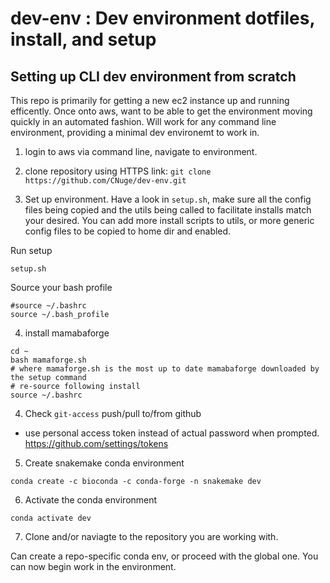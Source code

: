 # dev-env : Dev environment dotfiles, install, and setup


## Setting up CLI dev environment from scratch

This repo is primarily for getting a new ec2 instance up and running efficently. Once onto aws, want to be able to get the environment moving quickly in an automated fashion. Will work for any command line environment, providing a minimal dev environemt to work in.

1. login to aws via command line, navigate to environment.

2. clone repository using HTTPS link:
`git clone https://github.com/CNuge/dev-env.git`

3. Set up environment.
Have a look in `setup.sh`, make sure all the config files being copied and the utils being called to facilitate installs match your desired. You can add more install scripts to utils, or more generic config files to be copied to home dir and enabled.

Run setup
```
setup.sh
```
Source your bash profile
```
#source ~/.bashrc
source ~/.bash_profile

```

4. install mamabaforge

```
cd ~
bash mamaforge.sh
# where mamaforge.sh is the most up to date mamabaforge downloaded by the setup command
# re-source following install
source ~/.bashrc
```

4. Check `git-access` push/pull to/from github
- use personal access token instead of actual password when prompted.
 https://github.com/settings/tokens

5. Create snakemake conda environment 

```
conda create -c bioconda -c conda-forge -n snakemake dev
```

6. Activate the conda environment 

```
conda activate dev
```

7. Clone and/or naviagte to the repository you are working with.

Can create a repo-specific conda env, or proceed with the global one. You can now begin work in the environment.